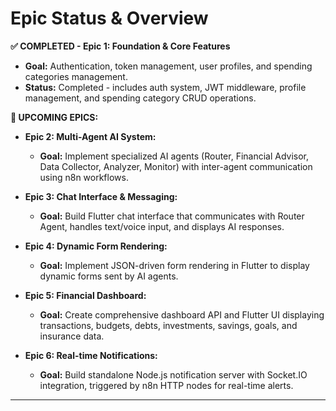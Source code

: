 # Epic Status & Overview

**✅ COMPLETED - Epic 1: Foundation & Core Features**
*   **Goal:** Authentication, token management, user profiles, and spending categories management.
*   **Status:** Completed - includes auth system, JWT middleware, profile management, and spending category CRUD operations.

**🚧 UPCOMING EPICS:**

*   **Epic 2: Multi-Agent AI System:**
    *   **Goal:** Implement specialized AI agents (Router, Financial Advisor, Data Collector, Analyzer, Monitor) with inter-agent communication using n8n workflows.

*   **Epic 3: Chat Interface & Messaging:**
    *   **Goal:** Build Flutter chat interface that communicates with Router Agent, handles text/voice input, and displays AI responses.

*   **Epic 4: Dynamic Form Rendering:**
    *   **Goal:** Implement JSON-driven form rendering in Flutter to display dynamic forms sent by AI agents.

*   **Epic 5: Financial Dashboard:**
    *   **Goal:** Create comprehensive dashboard API and Flutter UI displaying transactions, budgets, debts, investments, savings, goals, and insurance data.

*   **Epic 6: Real-time Notifications:**
    *   **Goal:** Build standalone Node.js notification server with Socket.IO integration, triggered by n8n HTTP nodes for real-time alerts.

---
